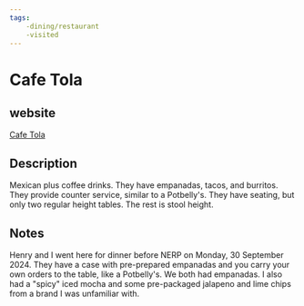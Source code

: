 ```yaml
---
tags:
    -dining/restaurant
    -visited
---
```

# Cafe Tola
## website
[Cafe Tola](https://www.cafetola.com/)
## Description
Mexican plus coffee drinks.  They have empanadas, tacos, and burritos.  They provide counter service, similar to a Potbelly's.  They have seating, but only two regular height tables. The rest is stool height.

## Notes
Henry and I went here for dinner before NERP on Monday, 30 September 2024.  They have a case with pre-prepared empanadas and you carry your own orders to the table, like a Potbelly's.  We both had empanadas.  I also had a "spicy" iced mocha and some pre-packaged jalapeno and lime chips from a brand I was unfamiliar with.
